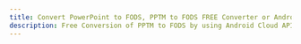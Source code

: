 ---title: Convert PowerPoint to FODS, PPTM to FODS FREE Converter or Android SDKdescription: Free Conversion of PPTM to FODS by using Android Cloud APIs & SDKs. Also Create, Edit & Render Microsoft Word & OpenOffice documents in the Cloud.---